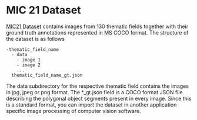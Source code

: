 MIC 21 Dataset
========

[MIC21 Dataset](https://dcl.bas.bg/MIC-21/dataset/) contains images from 130 thematic fields together with their ground truth annotations represented in MS COCO format. The structure of the dataset is as follows

```
-thematic_field_name
  - data
    - image 1
    - image 2
    ...
  thematic_field_name_gt.json
```

The data subdirectory for the respective thematic field contains the images in jpg, jpeg or png format. The *_gt.json field is a COCO format JSON file describing the polygonal object segments present in every image. Since this is a standard format, you can import the dataset in another application specific image processing of computer vision software.